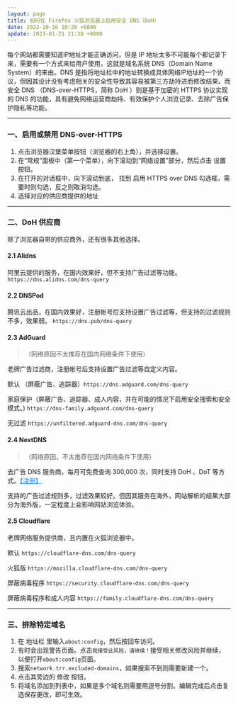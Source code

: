 ```yaml
---
layout: page
title: 如何在 Firefox 火狐浏览器上启用安全 DNS（DoH）
date: 2022-10-16 10:20 +0800
update: 2023-01-21 21:30 +0800
---
```


每个网站都需要知道IP地址才能正确访问，但是 IP 地址太多不可能每个都记录下来，需要有一个方式来给用户使用，这就是域名系统 DNS（Domain Name System）的来由。DNS 是指将地址栏中的地址转换成具体网络IP地址的一个协议，但因其设计没有考虑相关的安全性导致其容易被第三方劫持进而修改结果。而安全 DNS （DNS-over-HTTPS，简称 DoH ）则是基于加密的 HTTPS 协议实现的 DNS 的功能，具有避免网络运营商劫持、有效保护个人浏览记录、去除广告保护隐私等功能。

------

### 一、启用或禁用 DNS-over-HTTPS

1. 点击浏览器汉堡菜单按钮（浏览器的右上角），并选择设置。
2. 在“常规”面板中（第一个菜单），向下滚动到“网络设置”部分，然后点击 设置 按钮。
3. 在打开的对话框中，向下滚动到底， 找到 启用 HTTPS over DNS 勾选框，需要时则勾选，反之则取消勾选。
4. 选择对应的供应商提供的地址

------

### 二、DoH 供应商

除了浏览器自带的供应商外，还有很多其他选择。

#### 2.1 Alidns

阿里云提供的服务，在国内效果好，但不支持广告过滤等功能。 ```https://dns.alidns.com/dns-query```

#### 2.2 DNSPod

腾讯云出品，在国内效果好，注册帐号后支持设置广告过滤等，但支持的过滤规则不多，效果弱。 ```https://dns.pub/dns-query```

#### 2.3 AdGuard

>（网络原因不太推荐在国内网络条件下使用）

老牌广告过滤商，注册帐号后支持设置广告过滤等自定义内容。

默认 （屏蔽广告、追踪器）```https://dns.adguard.com/dns-query```

家庭保护（屏蔽广告、追踪器、成人内容，并在可能的情况下启用安全搜索和安全模式。) ```https://dns-family.adguard.com/dns-query```

无过滤 ```https://unfiltered.adguard-dns.com/dns-query```

#### 2.4 NextDNS

>（网络原因，不太推荐在国内网络条件下使用）

去广告 DNS 服务商，每月可免费查询 300,000 次，同时支持 DoH 、DoT 等方式。<a href="https://ypingcn.com/go/out?r=nextdns" target="_blank" rel="noopener nofollow" style="color: #0c82ff;" title="NextDns">【注册】</a>

支持的广告过滤规则多，过滤效果较好。但因其服务在海外，网站解析的结果大部分为海外版，一定程度上会影响网站浏览体验。

#### 2.5 Cloudflare

老牌网络服务提供商，且内置在火狐浏览器中。

默认 ```https://cloudflare-dns.com/dns-query```

火狐版 ```https://mozilla.cloudflare-dns.com/dns-query```

屏蔽病毒程序 ```https://security.cloudflare-dns.com/dns-query```

屏蔽病毒程序和成人内容 ```https://family.cloudflare-dns.com/dns-query```

------

### 三、排除特定域名

1. 在 地址栏 里输入```about:config```，然后按回车访问。
2. 有时会出现警告页面。点击```我接受此风险，请继续！```接受相关修改风险并继续，以便打开```about:config```页面。
3. 搜索```network.trr.excluded-domains```，如果搜索不到则需要新建一个。
4. 点击其旁边的 修改 按钮。
5. 将域名添加到列表中，如果是多个域名则需要用逗号分割。编辑完成后点击复选保存更改，即可生效。 

